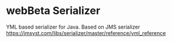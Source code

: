 # webBeta Serializer
YML based serializer for Java. Based on JMS serializer https://jmsyst.com/libs/serializer/master/reference/yml_reference
